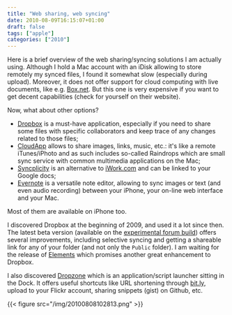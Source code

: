 ```yaml
---
title: "Web sharing, web syncing"
date: 2010-08-09T16:15:07+01:00
draft: false
tags: ["apple"]
categories: ["2010"]
---
```


Here is a brief overview of the web sharing/syncing solutions I am actually using. Although I hold a Mac account with an iDisk allowing to store remotely my synced files, I found it somewhat slow (especially during upload). Moreover, it does not offer support for cloud computing with live documents, like e.g. [Box.net][Box.net]. But this one is very expensive if you want to get decent capabilities (check for yourself on their website).

Now, what about other options? 

- [Dropbox][Dropbox] is a must-have application, especially if you need to share some files with specific collaborators and keep trace of any changes related to those files;
- [CloudApp][CloudApp] allows to share images, links, music, etc.: it's like a remote iTunes/iPhoto and as such includes so-called Raindrops which are small sync service with common multimedia applications on the Mac;
- [Syncplicity][Syncplicity] is an alternative to [iWork.com][iWork.com] and can be linked to your Google docs;
- [Evernote][Evernote] is a versatile note editor, allowing to sync images or text (and even audio recording) between your iPhone, your on-line web interface and your Mac.

Most of them are available on iPhone too.

I discovered Dropbox at the beginning of 2009, and used it a lot since then. The latest beta version (available on the [experimental forum build][experimental forum build]) offers several improvements, including selective syncing and getting a shareable link for any of your folder (and not only the `Public` folder). I am waiting for the release of [Elements][Elements] which promises another great enhancement to Dropbox.


I also discovered [Dropzone][Dropzone] which is an application/script launcher sitting in the Dock. It offers useful shortcuts like URL shortening through [bit.ly][bit.ly], upload to your Flickr account, sharing snippets (gist) on Github, etc.

{{< figure src="/img/20100808102813.png" >}}


[Box.net]: http://www.box.net/
[Dropbox]: http://www.getdropbox.com/
[CloudApp]: http://www.getcloudapp.com/
[Syncplicity]: http://www.syncplicity.com/
[iWork.com]: http://www.iwork.com/
[Evernote]: http://www.evernote.com/
[Dropzone]: http://aptonic.com/
[Elements]: http://www.secondgearsoftware.com/elements/
[experimental forum build]: http://forums.dropbox.com/topic.php?id=21406&replies=22
[bit.ly]: http://bit.ly
